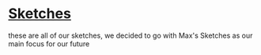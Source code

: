 # [Sketches](https://github.com/ChicoState/UX-Tee-Together/blob/main/sketches/Binder1.pdf) 
these are all of our sketches, we decided to go with Max's Sketches as our main focus for our future 
